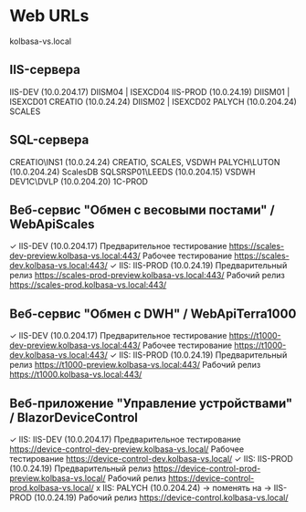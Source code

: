 # Web URLs
kolbasa-vs.local

## IIS-сервера
IIS-DEV (10.0.204.17)			DIISM04 | ISEXCD04
IIS-PROD (10.0.24.19)			DIISM01 | ISEXCD01
CREATIO (10.0.24.24)			DIISM02 | ISEXCD02
PALYCH (10.0.204.24)			SCALES

## SQL-сервера
CREATIO\INS1 (10.0.24.24)		CREATIO, SCALES, VSDWH
PALYCH\LUTON (10.0.204.24)		ScalesDB
SQLSRSP01\LEEDS (10.0.204.15)	VSDWH
DEV1C\DVLP (10.0.204.20)		1C-PROD

## Веб-сервис "Обмен с весовыми постами" / WebApiScales
✓ IIS-DEV (10.0.204.17)
Предварительное тестирование	https://scales-dev-preview.kolbasa-vs.local:443/
Рабочее тестирование			https://scales-dev.kolbasa-vs.local:443/
✓ IIS: IIS-PROD (10.0.24.19)
Предварительный релиз			https://scales-prod-preview.kolbasa-vs.local:443/
Рабочий релиз					https://scales-prod.kolbasa-vs.local:443/

## Веб-сервис "Обмен с DWH" / WebApiTerra1000
✓ IIS-DEV (10.0.204.17)
Предварительное тестирование	https://t1000-dev-preview.kolbasa-vs.local:443/
Рабочее тестирование			https://t1000-dev.kolbasa-vs.local:443/
✓ IIS: IIS-PROD (10.0.24.19)
Предварительный релиз			https://t1000-preview.kolbasa-vs.local:443/
Рабочий релиз					https://t1000.kolbasa-vs.local:443/

## Веб-приложение "Управление устройствами" / BlazorDeviceControl
✓ IIS: IIS-DEV (10.0.204.17)
Предварительное тестирование	https://device-control-dev-preview.kolbasa-vs.local/
Рабочее тестирование			https://device-control-dev.kolbasa-vs.local/
✓ IIS: IIS-PROD (10.0.24.19)
Предварительный релиз			https://device-control-prod-preview.kolbasa-vs.local/
Рабочий релиз					https://device-control-prod.kolbasa-vs.local/
x IIS: PALYCH (10.0.204.24) -> поменять на -> IIS-PROD (10.0.24.19)
Рабочий релиз					https://device-control.kolbasa-vs.local/
